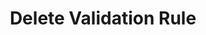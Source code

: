 ---
title: Delete Validation Rule
type: endpoint
category: 639ba2628407100061f5faac
slug: delete-validation-rules
parentDoc: 639ba2658407100061f5fabb
hidden: false
order: 6
---